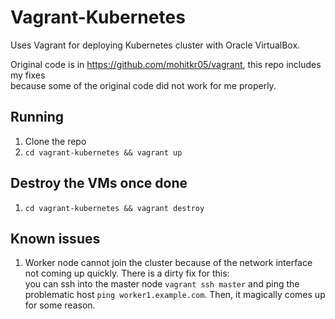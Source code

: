 # Vagrant-Kubernetes
Uses Vagrant for deploying Kubernetes cluster with Oracle VirtualBox.

Original code is in https://github.com/mohitkr05/vagrant, this repo includes my fixes  
because some of the original code did not work for me properly.

## Running
1. Clone the repo  
2. `cd vagrant-kubernetes && vagrant up`  

## Destroy the VMs once done
1. `cd vagrant-kubernetes && vagrant destroy`

## Known issues
1. Worker node cannot join the cluster because of the network interface not coming up quickly. There is a dirty fix for this:  
you can ssh into the master node `vagrant ssh master` and ping the problematic host `ping worker1.example.com`. Then, it magically comes up for some reason.